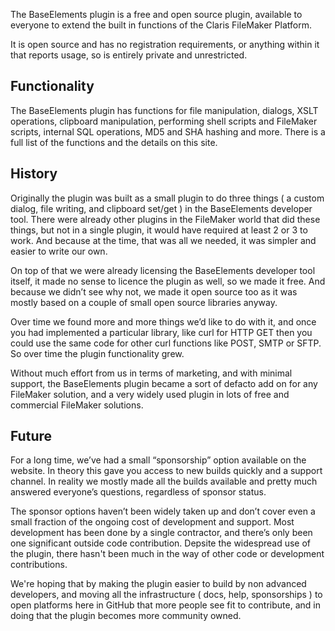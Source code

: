 The BaseElements plugin is a free and open source plugin, available to everyone to extend the built in functions of the Claris FileMaker Platform.

It is open source and has no registration requirements, or anything within it that reports usage, so is entirely private and unrestricted.

## Functionality

The BaseElements plugin has functions for file manipulation, dialogs, XSLT operations, clipboard manipulation, performing shell scripts and FileMaker scripts, internal SQL operations, MD5 and SHA hashing and more. There is a full list of the functions and the details on this site.

## History

Originally the plugin was built as a small plugin to do three things ( a custom dialog, file writing, and clipboard set/get ) in the BaseElements developer tool. There were already other plugins in the FileMaker world that did these things, but not in a single plugin, it would have required at least 2 or 3 to work. And because at the time, that was all we needed, it was simpler and easier to write our own.

On top of that we were already licensing the BaseElements developer tool itself, it made no sense to licence the plugin as well, so we made it free. And because we didn’t see why not, we made it open source too as it was mostly based on a couple of small open source libraries anyway.

Over time we found more and more things we’d like to do with it, and once you had implemented a particular library, like curl for HTTP GET then you could use the same code for other curl functions like POST, SMTP or SFTP. So over time the plugin functionality grew.

Without much effort from us in terms of marketing, and with minimal support, the BaseElements plugin became a sort of defacto add on for any FileMaker solution, and a very widely used plugin in lots of free and commercial FileMaker solutions.

## Future

For a long time, we’ve had a small “sponsorship” option available on the website. In theory this gave you access to new builds quickly and a support channel. In reality we mostly made all the builds available and pretty much answered everyone’s questions, regardless of sponsor status.

The sponsor options haven’t been widely taken up and don’t cover even a small fraction of the ongoing cost of development and support. Most development has been done by a single contractor, and there’s only been one significant outside code contribution. Depsite the widespread use of the plugin, there hasn't been much in the way of other code or development contributions.

We're hoping that by making the plugin easier to build by non advanced developers, and moving all the infrastructure ( docs, help, sponsorships ) to open platforms here in GitHub that more people see fit to contribute, and in doing that the plugin becomes more community owned.
